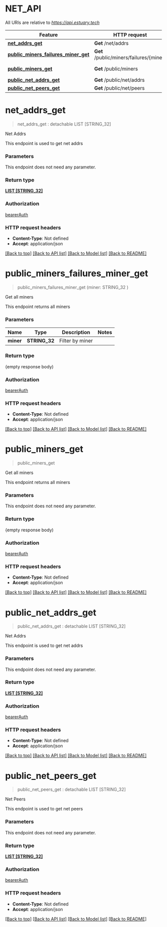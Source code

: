 # NET_API

All URIs are relative to *https://api.estuary.tech*

Feature | HTTP request | Description
------------- | ------------- | -------------
[**net_addrs_get**](NET_API.md#net_addrs_get) | **Get** /net/addrs | Net Addrs
[**public_miners_failures_miner_get**](NET_API.md#public_miners_failures_miner_get) | **Get** /public/miners/failures/{miner} | Get all miners
[**public_miners_get**](NET_API.md#public_miners_get) | **Get** /public/miners | Get all miners
[**public_net_addrs_get**](NET_API.md#public_net_addrs_get) | **Get** /public/net/addrs | Net Addrs
[**public_net_peers_get**](NET_API.md#public_net_peers_get) | **Get** /public/net/peers | Net Peers


# **net_addrs_get**
> net_addrs_get : detachable LIST [STRING_32]
	

Net Addrs

This endpoint is used to get net addrs


### Parameters
This endpoint does not need any parameter.

### Return type

[**LIST [STRING_32]**](STRING_32.md)

### Authorization

[bearerAuth](../README.md#bearerAuth)

### HTTP request headers

 - **Content-Type**: Not defined
 - **Accept**: application/json

[[Back to top]](#) [[Back to API list]](../README.md#documentation-for-api-endpoints) [[Back to Model list]](../README.md#documentation-for-models) [[Back to README]](../README.md)

# **public_miners_failures_miner_get**
> public_miners_failures_miner_get (miner: STRING_32 )
	

Get all miners

This endpoint returns all miners


### Parameters

Name | Type | Description  | Notes
------------- | ------------- | ------------- | -------------
 **miner** | **STRING_32**| Filter by miner | 

### Return type

{empty response body)

### Authorization

[bearerAuth](../README.md#bearerAuth)

### HTTP request headers

 - **Content-Type**: Not defined
 - **Accept**: application/json

[[Back to top]](#) [[Back to API list]](../README.md#documentation-for-api-endpoints) [[Back to Model list]](../README.md#documentation-for-models) [[Back to README]](../README.md)

# **public_miners_get**
> public_miners_get 
	

Get all miners

This endpoint returns all miners


### Parameters
This endpoint does not need any parameter.

### Return type

{empty response body)

### Authorization

[bearerAuth](../README.md#bearerAuth)

### HTTP request headers

 - **Content-Type**: Not defined
 - **Accept**: application/json

[[Back to top]](#) [[Back to API list]](../README.md#documentation-for-api-endpoints) [[Back to Model list]](../README.md#documentation-for-models) [[Back to README]](../README.md)

# **public_net_addrs_get**
> public_net_addrs_get : detachable LIST [STRING_32]
	

Net Addrs

This endpoint is used to get net addrs


### Parameters
This endpoint does not need any parameter.

### Return type

[**LIST [STRING_32]**](STRING_32.md)

### Authorization

[bearerAuth](../README.md#bearerAuth)

### HTTP request headers

 - **Content-Type**: Not defined
 - **Accept**: application/json

[[Back to top]](#) [[Back to API list]](../README.md#documentation-for-api-endpoints) [[Back to Model list]](../README.md#documentation-for-models) [[Back to README]](../README.md)

# **public_net_peers_get**
> public_net_peers_get : detachable LIST [STRING_32]
	

Net Peers

This endpoint is used to get net peers


### Parameters
This endpoint does not need any parameter.

### Return type

[**LIST [STRING_32]**](STRING_32.md)

### Authorization

[bearerAuth](../README.md#bearerAuth)

### HTTP request headers

 - **Content-Type**: Not defined
 - **Accept**: application/json

[[Back to top]](#) [[Back to API list]](../README.md#documentation-for-api-endpoints) [[Back to Model list]](../README.md#documentation-for-models) [[Back to README]](../README.md)

